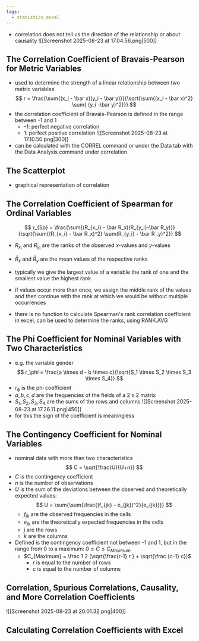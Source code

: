 ```yaml
---
tags:
  - statistics_excel
---
```

- correlation does not tell us the direction of the relationship or about causality
![[Screenshot 2025-08-23 at 17.04.56.png|500]]
## The Correlation Coefficient of Bravais-Pearson for Metric Variables
- used to determine the strength of a linear relationship between two metric variables
$$
r = \frac{\sum{(x_i - \bar x)(y_i - \bar y)}}{\sqrt{\sum{(x_i - \bar x)^2} \sum{ (y_i -\bar y)^2}}}
$$
- the correlation coefficient of Bravais-Pearson is defined in the range between -1 and 1
	- -1: perfect negative correlation
	- 1: perfect positive correlation
![[Screenshot 2025-08-23 at 17.10.50.png|300]]
- can be calculated with the CORREL command or under the Data tab with the Data Analysis command under correlation 
## The Scatterplot
- graphical representation of correlation
## The Correlation Coefficient of Spearman for Ordinal Variables
$$
r_{Sp} = \frac{\sum{(R_{x_i} - \bar R_x)(R_{y_i}-\bar R_y)}}{\sqrt{\sum{(R_{x_i} - \bar R_x)^2} \sum(R_{y_i} - \bar R _y)^2}}
$$
- $R_{x_i}$ and $R_{y_i}$ are the ranks of the observed $x$-values and $y$-values
- $\bar R_x$ and $\bar R_y$ are the mean values of the respective ranks

- typically we give the largest value of a variable the rank of one and the smallest value the highest rank
- if values occur more than once, we assign the middle rank of the values and then continue with the rank at which we would be without multiple occurrences
- there is no function to calculate Spearman's rank correlation coefficient in excel, can be used to determine the ranks, using RANK.AVG
## The Phi Coefficient for Nominal Variables with Two Characteristics
- e.g. the variable gender
$$
r_\phi = \frac{a \times d - b \times c}{\sqrt{S_1 \times S_2 \times S_3 \times S_4}}
$$
- $r_\phi$ is the phi coefficient
- $a, b, c, d$ are the frequencies of the fields of a 2 x 2 matrix
- $S_1, S_2, S_3, S_4$ are the sums of the rows and columns
![[Screenshot 2025-08-23 at 17.26.11.png|450]]
- for this the sign of the coefficient is meaningless
## The Contingency Coefficient for Nominal Variables
- nominal data with more than two characteristics
$$
C = \sqrt{\frac{U}{U+n}}
$$
- $C$ is the contingency coefficient 
- $n$ is the number of observations
- $U$ is the sum of the deviations between the observed and theoretically expected values:
	$$
	U = \sum{\sum{\frac{(f_{jk} - e_{jk})^2}{e_{jk}}}}
	$$
	- $f_{jk}$ are the observed frequencies in the cells
	- $e_{jk}$ are the theoretically expected frequencies in the cells
	- $j$ are the rows
	- $k$ are the columns
- Defined is the contingency coefficient not between -1 and 1, but in the range from 0 to a maximum: $0 \leq C \leq C_{Maximum}$
	- $C_{Maximum} = \frac 1 2 (\sqrt{\frac{r-1} r } + \sqrt{\frac {c-1} c})$
		- $r$ is equal to the number of rows
		- $c$ is equal to the number of columns
## Correlation, Spurious Correlations, Causality, and More Correlation Coefficients
![[Screenshot 2025-08-23 at 20.01.32.png|400]]
## Calculating Correlation Coefficients with Excel